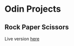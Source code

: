 # Odin Projects
## Rock Paper Scissors
Live version [here](https://badster-git.github.io/rock-paper-scissors/)
